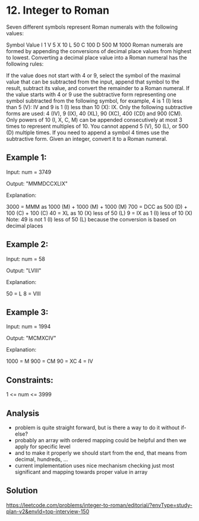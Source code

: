 # 12. Integer to Roman
Seven different symbols represent Roman numerals with the following values:

Symbol	Value
I	1
V	5
X	10
L	50
C	100
D	500
M	1000
Roman numerals are formed by appending the conversions of decimal place values from highest to lowest. Converting a decimal place value into a Roman numeral has the following rules:

If the value does not start with 4 or 9, select the symbol of the maximal value that can be subtracted from the input, append that symbol to the result, subtract its value, and convert the remainder to a Roman numeral.
If the value starts with 4 or 9 use the subtractive form representing one symbol subtracted from the following symbol, for example, 4 is 1 (I) less than 5 (V): IV and 9 is 1 (I) less than 10 (X): IX. Only the following subtractive forms are used: 4 (IV), 9 (IX), 40 (XL), 90 (XC), 400 (CD) and 900 (CM).
Only powers of 10 (I, X, C, M) can be appended consecutively at most 3 times to represent multiples of 10. You cannot append 5 (V), 50 (L), or 500 (D) multiple times. If you need to append a symbol 4 times use the subtractive form.
Given an integer, convert it to a Roman numeral.

## Example 1:
Input: num = 3749

Output: "MMMDCCXLIX"

Explanation:

3000 = MMM as 1000 (M) + 1000 (M) + 1000 (M)
 700 = DCC as 500 (D) + 100 (C) + 100 (C)
  40 = XL as 10 (X) less of 50 (L)
   9 = IX as 1 (I) less of 10 (X)
Note: 49 is not 1 (I) less of 50 (L) because the conversion is based on decimal places

## Example 2:
Input: num = 58

Output: "LVIII"

Explanation:

50 = L
 8 = VIII

## Example 3:
Input: num = 1994

Output: "MCMXCIV"

Explanation:

1000 = M
 900 = CM
  90 = XC
   4 = IV

## Constraints:
1 <= num <= 3999

## Analysis
- problem is quite straight forward, but is there a way to do it without if-else? 
- probably an array with ordered mapping could be helpful and then we apply for specific level 
- and to make it properly we should start from the end, that means from decimal, hundreds, ...
- current implementation uses nice mechanism checking just most significant and mapping towards proper value in array


## Solution
https://leetcode.com/problems/integer-to-roman/editorial/?envType=study-plan-v2&envId=top-interview-150
